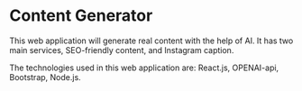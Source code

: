 # Content Generator
This web application will generate real content with the help of AI. It has two main services, SEO-friendly content, and Instagram caption.

The technologies used in this web application are: React.js, OPENAI-api, Bootstrap, Node.js.